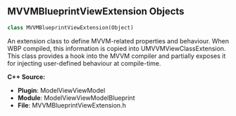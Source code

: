## MVVMBlueprintViewExtension Objects

```python
class MVVMBlueprintViewExtension(Object)
```

An extension class to define MVVM-related properties and behaviour. When WBP compiled, this information is copied
into UMVVMViewClassExtension. This class provides a hook into the MVVM compiler and partially exposes it for injecting
user-defined behaviour at compile-time.

**C++ Source:**

- **Plugin**: ModelViewViewModel
- **Module**: ModelViewViewModelBlueprint
- **File**: MVVMBlueprintViewExtension.h

<a id="unreal.MVVMBlueprintViewExtension_PanelWidget"></a>